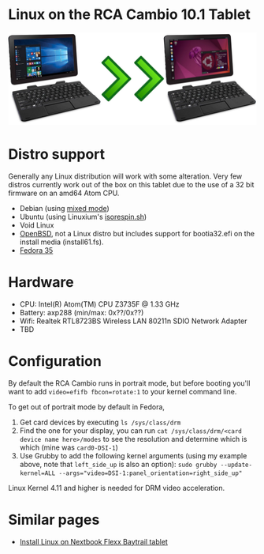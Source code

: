 # Linux on the RCA Cambio 10.1 Tablet

![alt text](https://github.com/devinsmith/rca-cambio-linux/raw/master/images/rca_cambio.jpg "Picture of RCA Cambio tablet")

# Distro support

Generally any Linux distribution will work with some alteration. Very few
distros currently work out of the box on this tablet due to the use of a 32
bit firmware on an amd64 Atom CPU.

- Debian (using [mixed mode](https://cdimage.debian.org/cdimage/unofficial/non-free/cd-including-firmware/10.6.0+nonfree/multi-arch/iso-cd/ "Mixed mode ISO"))
- Ubuntu (using Linuxium's [isorespin.sh](http://linuxiumcomau.blogspot.com.au/2017/06/customizing-ubuntu-isos-documentation.html))
- Void Linux
- [OpenBSD](openbsd/), not a Linux distro but includes support for bootia32.efi on the
  install media (install61.fs).
- [Fedora 35](https://download.fedoraproject.org/pub/fedora/linux/releases/35/Workstation/x86_64/iso/Fedora-Workstation-Live-x86_64-35-1.2.iso)

# Hardware

- CPU: Intel(R) Atom(TM) CPU Z3735F @ 1.33 GHz
- Battery: axp288 (min/max: 0x??/0x??)
- Wifi: Realtek RTL8723BS Wireless LAN 80211n SDIO Network Adapter
- TBD

# Configuration

By default the RCA Cambio runs in portrait mode, but before booting you'll want
to add `video=efifb fbcon=rotate:1` to your kernel command line.

To get out of portrait mode by default in Fedora,
1. Get card devices by executing `ls /sys/class/drm`
2. Find the one for your display, you can run `cat /sys/class/drm/<card device name here>/modes` to see the resolution and determine which is which (mine was `card0-DSI-1`)
3. Use Grubby to add the following kernel arguments (using my example above, note that `left_side_up` is also an option): `sudo grubby --update-kernel=ALL --args="video=DSI-1:panel_orientation=right_side_up"`

Linux Kernel 4.11 and higher is needed for DRM video acceleration.

# Similar pages

- [Install Linux on Nextbook Flexx Baytrail tablet](https://github.com/burzumishi/linux-baytrail-flexx10)


